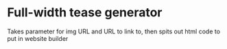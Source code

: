 # Full-width tease generator

Takes parameter for img URL and URL to link to, then spits out html code to put in website builder